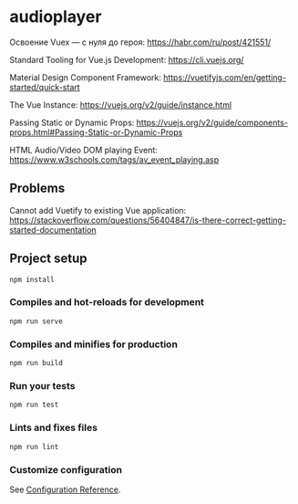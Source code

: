 # audioplayer

Освоение Vuex — с нуля до героя: https://habr.com/ru/post/421551/

Standard Tooling for Vue.js Development: https://cli.vuejs.org/

Material Design Component Framework: https://vuetifyjs.com/en/getting-started/quick-start

The Vue Instance: https://vuejs.org/v2/guide/instance.html

Passing Static or Dynamic Props: https://vuejs.org/v2/guide/components-props.html#Passing-Static-or-Dynamic-Props

HTML Audio/Video DOM playing Event: https://www.w3schools.com/tags/av_event_playing.asp


## Problems

Cannot add Vuetify to existing Vue application: https://stackoverflow.com/questions/56404847/is-there-correct-getting-started-documentation


## Project setup
```
npm install
```

### Compiles and hot-reloads for development
```
npm run serve
```

### Compiles and minifies for production
```
npm run build
```

### Run your tests
```
npm run test
```

### Lints and fixes files
```
npm run lint
```

### Customize configuration
See [Configuration Reference](https://cli.vuejs.org/config/).
